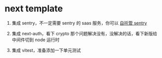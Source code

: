 # next template

1. 集成 sentry，不一定需要 sentry 的 saas 服务，你可以 [自托管 sentry](https://develop.sentry.dev/self-hosted/)

2. 集成 next-auth，看下 crypto 那个问题解决没有，没解决的话，看下新版给中间件切到 node 运行时

3. 集成 vitest，准备添加一下单元测试

